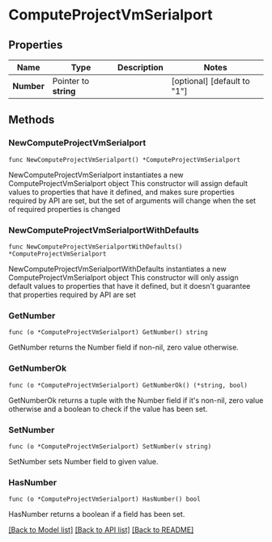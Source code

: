 # ComputeProjectVmSerialport

## Properties

Name | Type | Description | Notes
------------ | ------------- | ------------- | -------------
**Number** | Pointer to **string** |  | [optional] [default to "1"]

## Methods

### NewComputeProjectVmSerialport

`func NewComputeProjectVmSerialport() *ComputeProjectVmSerialport`

NewComputeProjectVmSerialport instantiates a new ComputeProjectVmSerialport object
This constructor will assign default values to properties that have it defined,
and makes sure properties required by API are set, but the set of arguments
will change when the set of required properties is changed

### NewComputeProjectVmSerialportWithDefaults

`func NewComputeProjectVmSerialportWithDefaults() *ComputeProjectVmSerialport`

NewComputeProjectVmSerialportWithDefaults instantiates a new ComputeProjectVmSerialport object
This constructor will only assign default values to properties that have it defined,
but it doesn't guarantee that properties required by API are set

### GetNumber

`func (o *ComputeProjectVmSerialport) GetNumber() string`

GetNumber returns the Number field if non-nil, zero value otherwise.

### GetNumberOk

`func (o *ComputeProjectVmSerialport) GetNumberOk() (*string, bool)`

GetNumberOk returns a tuple with the Number field if it's non-nil, zero value otherwise
and a boolean to check if the value has been set.

### SetNumber

`func (o *ComputeProjectVmSerialport) SetNumber(v string)`

SetNumber sets Number field to given value.

### HasNumber

`func (o *ComputeProjectVmSerialport) HasNumber() bool`

HasNumber returns a boolean if a field has been set.


[[Back to Model list]](../README.md#documentation-for-models) [[Back to API list]](../README.md#documentation-for-api-endpoints) [[Back to README]](../README.md)


